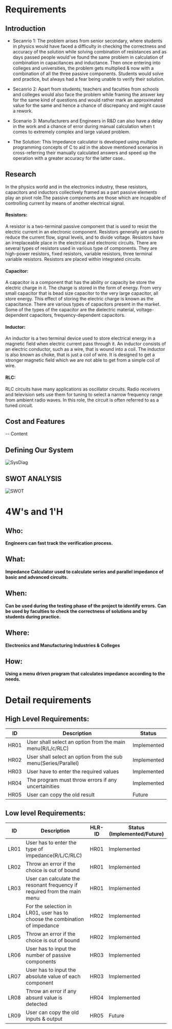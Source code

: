 
# Requirements

## Introduction

* Secanrio 1: The problem arises from senior secondary, where students in physics would have faced a difficulty in checking the correctness and accuracy of the solution while solving combination of resistances and as days passed people would've found the same problem in calculation of combination in capacitances and inductance. Then once entering into colleges and universities, the problem gets multiplied & now with a combination of all the three passive components. Students would solve and practice, but always had a fear being unable to verify their solution.

* Secanrio 2: Apart from students, teachers and faculties from schools and colleges would also face the problem while framing the answer key for the same kind of questions and would rather mark an approximated value for the same and hence a chance of discrepancy and might cause a rework.

* Scenario 3: Manufacturers and Engineers in R&D can also have a delay in the work and a chance of error during manual calculation when t comes to extremely complex and large valued problem.

* The Solution: This Impedance calculator is developed using multiple programming concepts of C to aid in the above mentioned scenarios in cross-referring their manually calculated answers and speed up the operation with a greater accuracy for the latter case..

## Research
In the physics world and in the electronics industry, these resistors, capacitors and inductors collectively framed as a part passive elements play an pivot role.The passive components are those which are incapable of controlling current by means of another electrical signal.

#### Resistors:
A resistor is a two-terminal passive component that is used to resist the electric current in an electronic component. Resistors generally are used to reduce the current flow, signal levels, and to divide voltage. Resistors have an irreplaceable place in the electrical and electronic circuits. There are several types of resistors used in various type of components. They are high-power resistors, fixed resistors, variable resistors, three terminal variable resistors. Resistors are placed within integrated circuits.

#### Capacitor:
A capacitor is a component that has the ability or capacity be store the electric charge in it. The charge is stored in the form of energy. From very small capacitor that is bead size capacitor to the very large capacitor, all store energy. This effect of storing the electric charge is known as the capacitance. There are various types of capacitors present in the market. Some of the types of the capacitor are the dielectric material, voltage-dependent capacitors, frequency-dependent capacitors.

#### Inductor:
An inductor is a two terminal device used to store electrical energy in a magnetic field when electric current pass through it. An inductor consists of an electric conductor, such as a wire, that is wound into a coil. The inductor is also known as choke, that is just a coil of wire. It is designed to get a stronger magnetic field which we are not able to get from a simple coil of wire.

#### RLC:
RLC circuits have many applications as oscillator circuits. Radio receivers and television sets use them for tuning to select a narrow frequency range from ambient radio waves. In this role, the circuit is often referred to as a tuned circuit.


## Cost and Features
-- Content 

## Defining Our System
![SysDiag](https://github.com/ar4240/ImpCalc/blob/main/1_Requirements/SYS_DIAG.png)
## SWOT ANALYSIS
![SWOT](https://github.com/ar4240/ImpCalc/blob/main/1_Requirements/SWOT.jpg)

# 4W&#39;s and 1&#39;H

## Who:

**Engineers can fast track the verification process.**

## What:

**Impedance Calculator used to calculate series and parallel impedance of basic and advanced circuits.**

## When:

**Can be used during the testing phase of the project to identify errors.**
**Can be used by faculties to check the correctness of solutions and by students during practice.**

## Where:

**Electronics and Manufacturing Industries & Colleges**

## How:

**Using a menu driven program that calculates impedance according to the needs.**


# Detail requirements
## High Level Requirements: 
| ID | Description | Status | 
| ----- | ----- | ---------|
| HR01 | User shall select an option from the main menu(R/L/c/RLC) | Implemented | 
| HR02 | User shall select an option from the sub menu(Series/Parallel)  | Implemented |
| HR03 | User have to enter the required values | Implemented |
| HR04 | The program must throw errors if any uncertainities | Implemented |
| HR05 | User can copy the old result | Future |

##  Low level Requirements:

|ID  | Description | HLR-ID | Status (Implemented/Future)|
|----|-------------|--------|----------------------------|
|LR01| User has to enter the type of impedance(R/L/C/RLC) | HR01 | Implemented |
|LR02| Throw an error if the choice is out of bound | HR01 | Implemented |
|LR03| User can calculate the resonant frequency if required from the main menu | HR01 | Implemented |
|LR04| For the selection in LR01, user has to choose the combination of impedance | HR02 | Implemented |
|LR05| Throw an error if the choice is out of bound | HR02 | Implemented |
|LR06| User has to input the number of passive components | HR03 | Implemented |
|LR07| User has to input the absolute value of each component | HR03 | Implemented |
|LR08| Throw an error if any absurd value is detected | HR04 | Implemented |
|LR09| User can copy the old inputs & output | HR05 | Future | 
